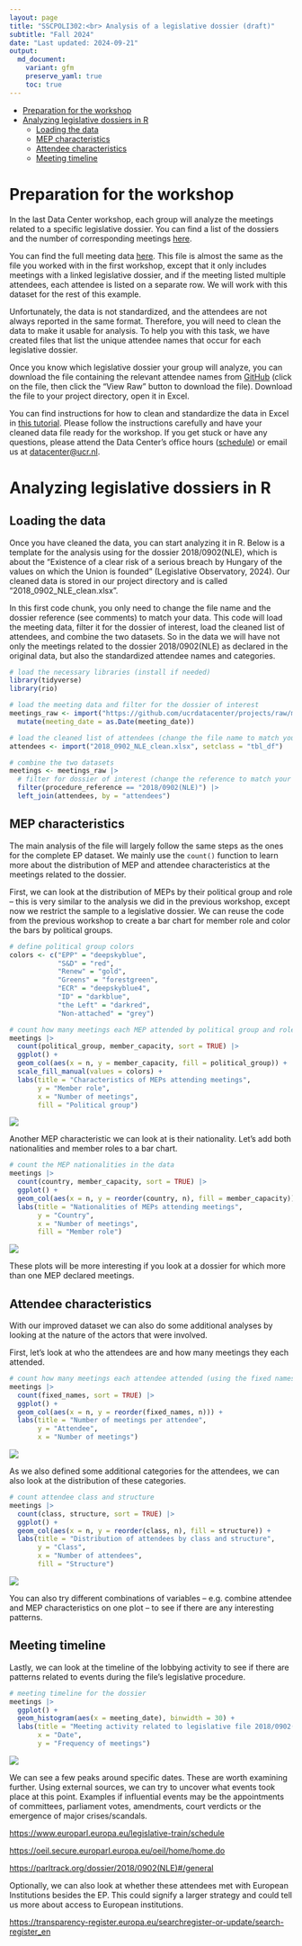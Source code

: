 ```yaml
---
layout: page
title: "SSCPOLI302:<br> Analysis of a legislative dossier (draft)"
subtitle: "Fall 2024"
date: "Last updated: 2024-09-21"
output:
  md_document:
    variant: gfm
    preserve_yaml: true
    toc: true
---
```


- [Preparation for the workshop](#preparation-for-the-workshop)
- [Analyzing legislative dossiers in
  R](#analyzing-legislative-dossiers-in-r)
  - [Loading the data](#loading-the-data)
  - [MEP characteristics](#mep-characteristics)
  - [Attendee characteristics](#attendee-characteristics)
  - [Meeting timeline](#meeting-timeline)

# Preparation for the workshop

In the last Data Center workshop, each group will analyze the meetings
related to a specific legislative dossier. You can find a list of the
dossiers and the number of corresponding meetings
[here](https://github.com/ucrdatacenter/projects/blob/main/SSCPOLI302/2024h2/procedure_reference_list.csv).

You can find the full meeting data
[here](https://github.com/ucrdatacenter/projects/blob/main/SSCPOLI302/2024h2/meetings_per_attendee.xlsx).
This file is almost the same as the file you worked with in the first
workshop, except that it only includes meetings with a linked
legislative dossier, and if the meeting listed multiple attendees, each
attendee is listed on a separate row. We will work with this dataset for
the rest of this example.

Unfortunately, the data is not standardized, and the attendees are not
always reported in the same format. Therefore, you will need to clean
the data to make it usable for analysis. To help you with this task, we
have created files that list the unique attendee names that occur for
each legislative dossier.

Once you know which legislative dossier your group will analyze, you can
download the file containing the relevant attendee names from
[GitHub](https://github.com/ucrdatacenter/projects/tree/main/SSCPOLI302/2024h2/attendees)
(click on the file, then click the “View Raw” button to download the
file). Download the file to your project directory, open it in Excel.

You can find instructions for how to clean and standardize the data in
Excel in [this
tutorial](https://github.com/ucrdatacenter/projects/blob/main/SSCPOLI302/2024h2/Data%20cleaning%20instructions.pdf).
Please follow the instructions carefully and have your cleaned data file
ready for the workshop. If you get stuck or have any questions, please
attend the Data Center’s office hours ([schedule](../../../contact)) or
email us at <datacenter@ucr.nl>.

# Analyzing legislative dossiers in R

## Loading the data

Once you have cleaned the data, you can start analyzing it in R. Below
is a template for the analysis using for the dossier 2018/0902(NLE),
which is about the “Existence of a clear risk of a serious breach by
Hungary of the values on which the Union is founded” (Legislative
Observatory, 2024). Our cleaned data is stored in our project directory
and is called “2018_0902_NLE_clean.xlsx”.

In this first code chunk, you only need to change the file name and the
dossier reference (see comments) to match your data. This code will load
the meeting data, filter it for the dossier of interest, load the
cleaned list of attendees, and combine the two datasets. So in the data
we will have not only the meetings related to the dossier 2018/0902(NLE)
as declared in the original data, but also the standardized attendee
names and categories.

``` r
# load the necessary libraries (install if needed)
library(tidyverse)
library(rio)

# load the meeting data and filter for the dossier of interest
meetings_raw <- import("https://github.com/ucrdatacenter/projects/raw/main/SSCPOLI302/2024h2/meetings_per_attendee.xlsx", setclass = "tbl_df") |> 
  mutate(meeting_date = as.Date(meeting_date))

# load the cleaned list of attendees (change the file name to match your data)
attendees <- import("2018_0902_NLE_clean.xlsx", setclass = "tbl_df")

# combine the two datasets
meetings <- meetings_raw |> 
  # filter for dossier of interest (change the reference to match your dossier)
  filter(procedure_reference == "2018/0902(NLE)") |> 
  left_join(attendees, by = "attendees")
```

## MEP characteristics

The main analysis of the file will largely follow the same steps as the
ones for the complete EP dataset. We mainly use the `count()` function
to learn more about the distribution of MEP and attendee characteristics
at the meetings related to the dossier.

First, we can look at the distribution of MEPs by their political group
and role – this is very similar to the analysis we did in the previous
workshop, except now we restrict the sample to a legislative dossier. We
can reuse the code from the previous workshop to create a bar chart for
member role and color the bars by political groups.

``` r
# define political group colors
colors <- c("EPP" = "deepskyblue", 
            "S&D" = "red",
            "Renew" = "gold", 
            "Greens" = "forestgreen",
            "ECR" = "deepskyblue4", 
            "ID" = "darkblue", 
            "the Left" = "darkred", 
            "Non-attached" = "grey")

# count how many meetings each MEP attended by political group and role
meetings |> 
  count(political_group, member_capacity, sort = TRUE) |> 
  ggplot() +
  geom_col(aes(x = n, y = member_capacity, fill = political_group)) +
  scale_fill_manual(values = colors) +
  labs(title = "Characteristics of MEPs attending meetings", 
       y = "Member role", 
       x = "Number of meetings",
       fill = "Political group")
```

![](workshop2_files/figure-gfm/unnamed-chunk-2-1.png)<!-- -->

Another MEP characteristic we can look at is their nationality. Let’s
add both nationalities and member roles to a bar chart.

``` r
# count the MEP nationalities in the data
meetings |> 
  count(country, member_capacity, sort = TRUE) |> 
  ggplot() +
  geom_col(aes(x = n, y = reorder(country, n), fill = member_capacity)) +
  labs(title = "Nationalities of MEPs attending meetings", 
       y = "Country", 
       x = "Number of meetings",
       fill = "Member role")
```

![](workshop2_files/figure-gfm/unnamed-chunk-3-1.png)<!-- -->

These plots will be more interesting if you look at a dossier for which
more than one MEP declared meetings.

## Attendee characteristics

With our improved dataset we can also do some additional analyses by
looking at the nature of the actors that were involved.

First, let’s look at who the attendees are and how many meetings they
each attended.

``` r
# count how many meetings each attendee attended (using the fixed names)
meetings |> 
  count(fixed_names, sort = TRUE) |> 
  ggplot() +
  geom_col(aes(x = n, y = reorder(fixed_names, n))) +
  labs(title = "Number of meetings per attendee", 
       y = "Attendee", 
       x = "Number of meetings")
```

![](workshop2_files/figure-gfm/unnamed-chunk-4-1.png)<!-- -->

As we also defined some additional categories for the attendees, we can
also look at the distribution of these categories.

``` r
# count attendee class and structure
meetings |> 
  count(class, structure, sort = TRUE) |> 
  ggplot() +
  geom_col(aes(x = n, y = reorder(class, n), fill = structure)) +
  labs(title = "Distribution of attendees by class and structure", 
       y = "Class", 
       x = "Number of attendees",
       fill = "Structure")
```

![](workshop2_files/figure-gfm/unnamed-chunk-5-1.png)<!-- -->

You can also try different combinations of variables – e.g. combine
attendee and MEP characteristics on one plot – to see if there are any
interesting patterns.

## Meeting timeline

Lastly, we can look at the timeline of the lobbying activity to see if
there are patterns related to events during the file’s legislative
procedure.

``` r
# meeting timeline for the dossier
meetings |>
  ggplot() +
  geom_histogram(aes(x = meeting_date), binwidth = 30) +
  labs(title = "Meeting activity related to legislative file 2018/0902(NLE)", 
       x = "Date", 
       y = "Frequency of meetings")
```

![](workshop2_files/figure-gfm/unnamed-chunk-7-1.png)<!-- -->

We can see a few peaks around specific dates. These are worth examining
further. Using external sources, we can try to uncover what events took
place at this point. Examples if influential events may be the
appointments of committees, parliament votes, amendments, court verdicts
or the emergence of major crises/scandals.

<https://www.europarl.europa.eu/legislative-train/schedule>

<https://oeil.secure.europarl.europa.eu/oeil/home/home.do>

<https://parltrack.org/dossier/2018/0902(NLE)#/general>

Optionally, we can also look at whether these attendees met with
European Institutions besides the EP. This could signify a larger
strategy and could tell us more about access to European institutions.

<https://transparency-register.europa.eu/searchregister-or-update/search-register_en>
